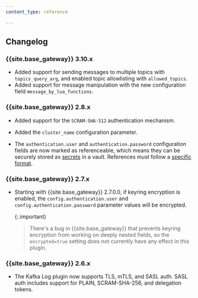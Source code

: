 ```yaml
---
content_type: reference

---
```


## Changelog

### {{site.base_gateway}} 3.10.x

* Added support for sending messages to multiple topics with `topics_query_arg`, and enabled topic allowlisting with `allowed_topics`.
* Added support for message manipulation with the new configuration field `message_by_lua_functions`.

### {{site.base_gateway}} 2.8.x

* Added support for the `SCRAM-SHA-512` authentication mechanism.

* Added the `cluster_name` configuration parameter.

* The `authentication.user` and `authentication.password` configuration fields are now marked as
referenceable, which means they can be securely stored as
[secrets](/gateway/secrets-management/)
in a vault. References must follow a [specific format](/gateway/secrets-management/).

### {{site.base_gateway}} 2.7.x

* Starting with {{site.base_gateway}} 2.7.0.0, if keyring encryption is enabled,
 the `config.authentication.user` and `config.authentication.password` parameter
 values will be encrypted.

   {:.important}
   > There's a bug in {{site.base_gateway}} that prevents keyring encryption
   from working on deeply nested fields, so the `encrypted=true` setting does not
   currently have any effect in this plugin.

### {{site.base_gateway}} 2.6.x
*  The Kafka Log plugin now supports TLS, mTLS, and SASL auth.
SASL auth includes support for PLAIN, SCRAM-SHA-256, and delegation tokens.